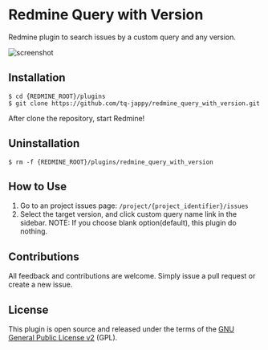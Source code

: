 Redmine Query with Version
==========================

Redmine plugin to search issues by a custom query and any version.

![screenshot](https://raw.github.com/tq-jappy/redmine_query_with_version/master/screenshots/screenshot.png)

## Installation

```
$ cd {REDMINE_ROOT}/plugins
$ git clone https://github.com/tq-jappy/redmine_query_with_version.git
```

After clone the repository, start Redmine!

## Uninstallation

```
$ rm -f {REDMINE_ROOT}/plugins/redmine_query_with_version
```

## How to Use

1. Go to an project issues page: ``/project/{project_identifier}/issues``
2. Select the target version, and click custom query name link in the sidebar. 
NOTE: If you choose blank option(default), this plugin do nothing.

## Contributions

All feedback and contributions are welcome. Simply issue a pull request or create a new issue.

## License

This plugin is open source and released under the terms of the [GNU General Public License v2](http://www.gnu.org/licenses/gpl-2.0.txt) (GPL).
